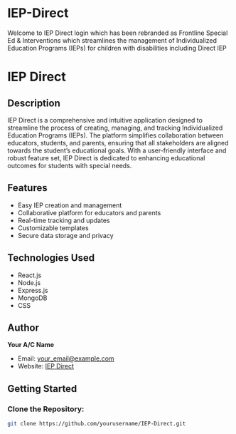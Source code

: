 # IEP-Direct
Welcome to IEP Direct login which has been rebranded as Frontline Special Ed &amp; Interventions which streamlines the management of Individualized Education Programs (IEPs) for children with disabilities including Direct IEP
# IEP Direct

## Description
IEP Direct is a comprehensive and intuitive application designed to streamline the process of creating, managing, and tracking Individualized Education Programs (IEPs). The platform simplifies collaboration between educators, students, and parents, ensuring that all stakeholders are aligned towards the student’s educational goals. With a user-friendly interface and robust feature set, IEP Direct is dedicated to enhancing educational outcomes for students with special needs.

## Features
- Easy IEP creation and management
- Collaborative platform for educators and parents
- Real-time tracking and updates
- Customizable templates
- Secure data storage and privacy

## Technologies Used
- React.js
- Node.js
- Express.js
- MongoDB
- CSS

## Author
**Your A/C Name**  
* Email: your_email@example.com
* Website: [IEP Direct](https://www.iep-direct.com)

## Getting Started
### Clone the Repository:
```bash
git clone https://github.com/yourusername/IEP-Direct.git
